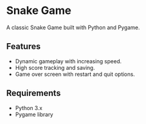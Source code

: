 # Snake Game
A classic Snake Game built with Python and Pygame.

## Features
- Dynamic gameplay with increasing speed.
- High score tracking and saving.
- Game over screen with restart and quit options.

## Requirements
- Python 3.x
- Pygame library
